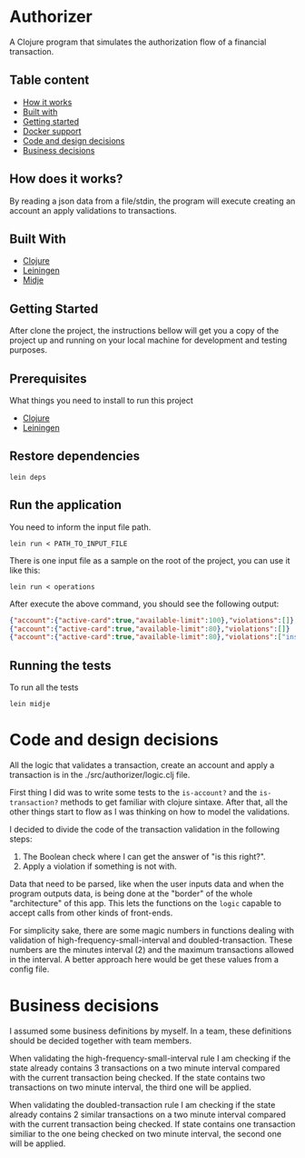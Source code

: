 # Authorizer
A Clojure program that simulates the authorization flow of a financial transaction.

## Table content
* [How it works](#how-does-it-works)
* [Built with](#built-with)
* [Getting started](#getting-started)
* [Docker support](#docker-support)
* [Code and design decisions](#code-and-design-decisions)
* [Business decisions](#business-decisions)

## How does it works?
By reading a json data from a file/stdin, the program will execute creating an account an apply validations to transactions.

## Built With
* [Clojure](https://clojure.org/)
* [Leiningen](https://leiningen.org/)
* [Midje](https://github.com/marick/Midje)

## Getting Started

After clone the project, the instructions bellow will get you a copy of the project up and running on your local machine for development and testing purposes.

## Prerequisites

What things you need to install to run this project

* [Clojure](https://clojure.org/guides/getting_started)
* [Leiningen](https://leiningen.org/)

## Restore dependencies
```
lein deps
```

## Run the application

You need to inform the input file path.

```
lein run < PATH_TO_INPUT_FILE
```

There is one input file as a sample on the root of the project, you can use it like this:
```
lein run < operations
```

After execute the above command, you should see the following output:
```json
{"account":{"active-card":true,"available-limit":100},"violations":[]}
{"account":{"active-card":true,"available-limit":80},"violations":[]}
{"account":{"active-card":true,"available-limit":80},"violations":["insufficient-limit"]}
```

## Running the tests

To run all the tests
```
lein midje
```

# Code and design decisions
All the logic that validates a transaction, create an account and apply a transaction is in the ./src/authorizer/logic.clj file.

First thing I did was to write some tests to the `is-account?` and the `is-transaction?` methods to get familiar with clojure sintaxe. After that, all the other things start to flow as I was thinking on how to model the validations.

I decided to divide the code of the transaction validation in the following steps:
1.  The Boolean check where I can get the answer of "is this right?".
2.  Apply a violation if something is not with.

Data that need to be parsed, like when the user inputs data and when the program outputs data, is being done at the "border" of the whole "architecture" of this app. This lets the functions on the `logic` capable to accept calls from other kinds of front-ends.

For simplicity sake, there are some magic numbers in functions dealing with validation of high-frequency-small-interval and doubled-transaction. These numbers are the minutes interval (2) and the maximum transactions allowed in the interval. A better approach here would be get these values from a config file.


# Business decisions
I assumed some business definitions by myself. In a team, these definitions should be decided together with team members.

When validating the high-frequency-small-interval rule I am checking if the state already contains 3 transactions on a two minute interval compared with the current transaction being checked. If the state contains two transactions on two minute interval, the third one will be applied.

When validating the doubled-transaction rule I am checking if the state already contains 2 similar transactions on a two minute interval compared with the current transaction being checked. If state contains one transaction similiar to the one being checked on two minute interval, the second one will be applied.
